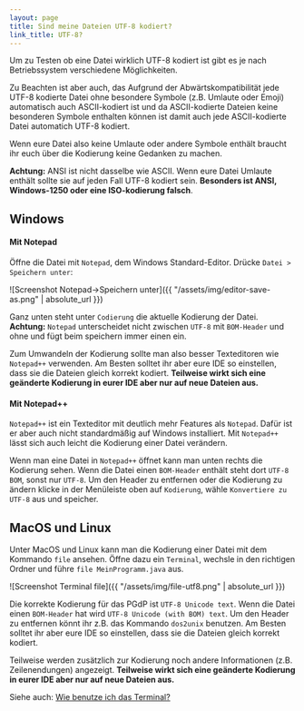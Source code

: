 ```yaml
---
layout: page
title: Sind meine Dateien UTF-8 kodiert?
link_title: UTF-8?
---
```

Um zu Testen ob eine Datei wirklich UTF-8 kodiert ist gibt es je nach Betriebssystem verschiedene Möglichkeiten.

Zu Beachten ist aber auch, das Aufgrund der Abwärtskompatibilität jede UTF-8 kodierte Datei ohne
besondere Symbole (z.B. Umlaute oder Emoji) automatisch auch ASCII-kodiert ist und da ASCII-kodierte
Dateien keine besonderen Symbole enthalten können ist damit auch jede ASCII-kodierte Datei automatich UTF-8 kodiert.

Wenn eure Datei also keine Umlaute oder andere Symbole enthält braucht ihr euch über die Kodierung keine Gedanken zu machen.

**Achtung:** ANSI ist nicht dasselbe wie ASCII. Wenn eure Datei Umlaute enthält sollte sie auf jeden Fall UTF-8 kodiert sein.
**Besonders ist ANSI, Windows-1250 oder eine ISO-kodierung falsch**.

## Windows
#### Mit Notepad
Öffne die Datei mit `Notepad`, dem Windows Standard-Editor. Drücke `Datei > Speichern unter`:

![Screenshot Notepad->Speichern unter]({{ "/assets/img/editor-save-as.png" | absolute_url }})

Ganz unten steht unter `Codierung` die aktuelle Kodierung der Datei.
**Achtung:** `Notepad` unterscheidet nicht zwischen `UTF-8` mit `BOM-Header` und ohne
und fügt beim speichern immer einen ein.

Zum Umwandeln der Kodierung sollte man also besser Texteditoren wie `Notepad++` verwenden.
Am Besten solltet ihr aber eure IDE so einstellen, dass sie die Dateien gleich korrekt kodiert.
**Teilweise wirkt sich eine geänderte Kodierung in eurer IDE aber nur auf neue Dateien aus.**

#### Mit Notepad++
`Notepad++` ist ein Texteditor mit deutlich mehr Features als `Notepad`.
Dafür ist er aber auch nicht standardmäßig auf Windows installiert.
Mit `Notepad++` lässt sich auch leicht die Kodierung einer Datei verändern.

Wenn man eine Datei in `Notepad++` öffnet kann man unten rechts die Kodierung sehen.
Wenn die Datei einen `BOM-Header` enthält steht dort `UTF-8 BOM`, sonst nur `UTF-8`.
Um den Header zu entfernen oder die Kodierung zu ändern klicke in der Menüleiste oben
auf `Kodierung`, wähle `Konvertiere zu UTF-8` aus und speicher.

## MacOS und Linux
Unter MacOS und Linux kann man die Kodierung einer Datei mit dem Kommando `file` ansehen.
Öffne dazu ein `Terminal`, wechsle in den richtigen Ordner und führe `file MeinProgramm.java`
aus.

![Screenshot Terminal file]({{ "/assets/img/file-utf8.png" | absolute_url }})

Die korrekte Kodierung für das PGdP ist `UTF-8 Unicode text`.
Wenn die Datei einen `BOM-Header` hat wird `UTF-8 Unicode (with BOM) text`.
Um den Header zu entfernen könnt ihr z.B. das Kommando `dos2unix` benutzen.
Am Besten solltet ihr aber eure IDE so einstellen, dass sie die Dateien gleich korrekt kodiert.

Teilweise werden zusätzlich zur Kodierung noch andere Informationen (z.B. Zeilenendungen) angezeigt.
**Teilweise wirkt sich eine geänderte Kodierung in eurer IDE aber nur auf neue Dateien aus.**

Siehe auch: [Wie benutze ich das Terminal?](terminal-how-to)
